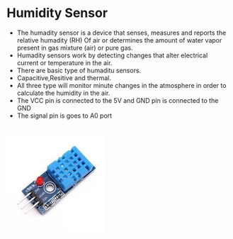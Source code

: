 # Humidity Sensor
- The humadity sensor is a device that senses, measures and reports the relative humadity (RH) Of air or determines the amount of water vapor present in gas mixture (air) or pure gas.
- Humadity sensors work by detecting changes that alter electrical current or temperature in the air.
- There are basic type of humaditu sensors. 
- Capacitive,Resitive and thermal.
- All three type will monitor minute changes in the atmosphere in order to calculate the humidity in the air.
- The VCC pin is connected to the 5V and GND pin is connected to the GND
- The signal pin is goes to A0 port
<br>
<img src="IMG/humiditySensor.jpeg">